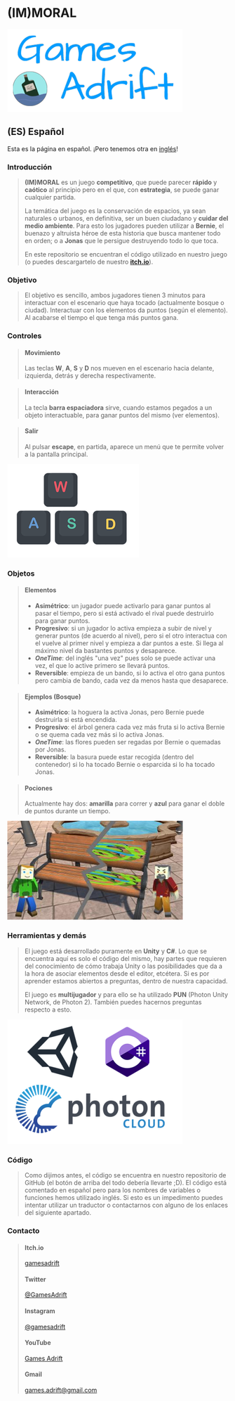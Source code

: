 # (IM)MORAL

![Logo Games Adrift](/Images_Web/GALogo.png)

## (ES) Español
Esta es la página en español. ¡Pero tenemos otra en [inglés](https://gamesadrift.github.io/immoral/README_EN)!

### Introducción

> **(IM)MORAL** es un juego **competitivo**, que puede parecer **rápido** y **caótico** al principio pero en el que, con **estrategia**, se puede ganar cualquier partida.
>
> La temática del juego es la conservación de espacios, ya sean naturales o urbanos, en definitiva, ser un buen ciudadano y **cuidar del medio ambiente**. Para esto los jugadores pueden utilizar a **Bernie**, el buenazo y altruista héroe de esta historia que busca mantener todo en orden; o a **Jonas** que le persigue destruyendo todo lo que toca.
>
> En este repositorio se encuentran el código utilizado en nuestro juego (o puedes descargartelo de nuestro [**itch.io**](https://gamesadrift.itch.io/immoral)).

### Objetivo

> El objetivo es sencillo, ambos jugadores tienen 3 minutos para interactuar con el escenario que haya tocado (actualmente bosque o ciudad).
> Interactuar con los elementos da puntos (según el elemento).
> Al acabarse el tiempo el que tenga más puntos gana.

### Controles

> #### Movimiento
> Las teclas **W**, **A**, **S** y **D** nos mueven en el escenario hacia delante, izquierda, detrás y derecha respectivamente.

> #### Interacción
> La tecla **barra espaciadora** sirve, cuando estamos pegados a un objeto interactuable, para ganar puntos del mismo (ver elementos).

> #### Salir
> Al pulsar **escape**, en partida, aparece un menú que te permite volver a la pantalla principal.

![Teclas WASD](/Images_Web/wasd.png)

### Objetos

> #### Elementos
> - **Asimétrico**: un jugador puede activarlo para ganar puntos al pasar el tiempo, pero si está activado el rival puede destruirlo para ganar puntos.
> - **Progresivo**: si un jugador lo activa empieza a subir de nivel y generar puntos (de acuerdo al nivel), pero si el otro interactua con el vuelve al primer nivel y empieza a dar puntos a este. Si llega al máximo nivel da bastantes puntos y desaparece.
> - ***OneTime***: del inglés "una vez" pues solo se puede activar una vez, el que lo active primero se llevará puntos.
> - **Reversible**: empieza de un bando, si lo activa el otro gana puntos pero cambia de bando, cada vez da menos hasta que desaparece.

> #### Ejemplos (Bosque)
> - **Asimétrico**: la hoguera la activa Jonas, pero Bernie puede destruirla si está encendida.
> - **Progresivo**: el árbol genera cada vez más fruta si lo activa Bernie o se quema cada vez más si lo activa Jonas.
> - ***OneTime***: las flores pueden ser regadas por Bernie o quemadas por Jonas.
> - **Reversible**: la basura puede estar recogida (dentro del contenedor) si lo ha tocado Bernie o esparcida si lo ha tocado Jonas.

> #### Pociones
> Actualmente hay dos: **amarilla** para correr y **azul** para ganar el doble de puntos durante un tiempo.

![Banco(Reversible)](/Images_Web/RRSS_Bench.jpg)

### Herramientas y demás

> El juego está desarrollado puramente en **Unity** y **C#**. Lo que se encuentra aquí es solo el código del mismo, hay partes que requieren del conocimiento de cómo trabaja Unity o las posibilidades que da a la hora de asociar elementos desde el editor, etcétera. Si es por aprender estamos abiertos a preguntas, dentro de nuestra capacidad.
>
> El juego es **multijugador** y para ello se ha utilizado **PUN** (Photon Unity Network, de Photon 2). También puedes hacernos preguntas respecto a esto.

![Unity, C# y Photon (Cloud) Logo](/Images_Web/logos.png)

### Código

> Como dijimos antes, el código se encuentra en nuestro repositorio de GitHub (el botón de arriba del todo debería llevarte ;D). El código está comentado en español pero para los nombres de variables o funciones hemos utilizado inglés. Si esto es un impedimento puedes intentar utilizar un traductor o contactarnos con alguno de los enlaces del siguiente apartado.

### Contacto

> #### Itch.io
> [gamesadrift](https://gamesadrift.itch.io/immoral)
> #### Twitter
> [@GamesAdrift](https://twitter.com/GamesAdrift)
> #### Instagram
> [@gamesadrift](https://www.instagram.com/gamesadrift/)
> #### YouTube
> [Games Adrift](https://www.youtube.com/channel/UCRG2y9zJj4lvZebusqPuxQA)
> #### Gmail
> games.adrift@gmail.com
